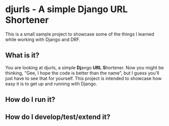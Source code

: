 # djurls - A simple Django URL Shortener

This is a small sample project to showcase some of the things I learned while working
with Django and DRF.

## What is it?

You are looking at djurls, a simple **Dj**ango **URL** **S**hortener. Now you might be
thinking, "Gee, I hope the code is better than the name", but I guess you'll just have
to see that for yourself. This project is intended to showcase how easy it is to get up
and running with Django.

## How do I run it?

## How do I develop/test/extend it?
